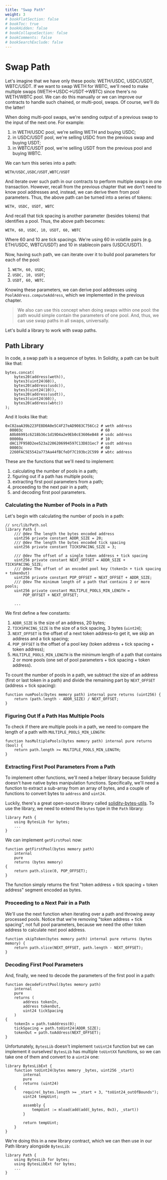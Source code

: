 ```yaml
---
title: "Swap Path"
weight: 3
# bookFlatSection: false
# bookToc: true
# bookHidden: false
# bookCollapseSection: false
# bookComments: false
# bookSearchExclude: false
---
```


# Swap Path

Let's imagine that we have only these pools: WETH/USDC, USDC/USDT, WBTC/USDT. If we want to swap WETH for WBTC, we'll
need to make multiple swaps (WETH→USDC→USDT→WBTC) since there's no WETH/WBTC pool. We can do this manually or we can
improve our contracts to handle such chained, or multi-pool, swaps. Of course, we'll do the latter!

When doing multi-pool swaps, we're sending output of a previous swap to the input of the next one. For example:

1. in WETH/USDC pool, we're selling WETH and buying USDC;
1. in USDC/USDT pool, we're selling USDC from the previous swap and buying USDT;
1. in WBTC/USDT pool, we're selling USDT from the previous pool and buying WBTC.

We can turn this series into a path:

```
WETH/USDC,USDC/USDT,WBTC/USDT
```

And iterate over such path in our contracts to perform multiple swaps in one transaction. However, recall from the previous
chapter that we don't need to know pool addresses and, instead, we can derive them from pool parameters. Thus, the above
path can be turned into a series of tokens:

```
WETH, USDC, USDT, WBTC
```

And recall that tick spacing is another parameter (besides tokens) that identifies a pool. Thus, the above path becomes:

```
WETH, 60, USDC, 10, USDT, 60, WBTC
```

Where 60 and 10 are tick spacings. We're using 60 in volatile pairs (e.g. ETH/USDC, WBTC/USDT) and 10 in stablecoin
pairs (USDC/USDT).

Now, having such path, we can iterate over it to build pool parameters for each of the pool:

1. `WETH, 60, USDC`;
1. `USDC, 10, USDT`;
1. `USDT, 60, WBTC`.

Knowing these parameters, we can derive pool addresses using `PoolAddress.computeAddress`, which we implemented in the
previous chapter.

> We also can use this concept when doing swaps within one pool: the path would simple contain the parameters of one
pool. And, thus, we can use swap paths in all swaps, universally.

Let's build a library to work with swap paths.

## Path Library

In code, a swap path is a sequence of bytes. In Solidity, a path can be built like that:
```solidity
bytes.concat(
    bytes20(address(weth)),
    bytes3(uint24(60)),
    bytes20(address(usdc)),
    bytes3(uint24(10)),
    bytes20(address(usdt)),
    bytes3(uint24(60)),
    bytes20(address(wbtc))
);
```

And it looks like that:
```shell
0xC02aaA39b223FE8D0A0e5C4F27eAD9083C756Cc2 # weth address
  00003c                                   # 60
  A0b86991c6218b36c1d19D4a2e9Eb0cE3606eB48 # usdc address
  00000a                                   # 10
  dAC17F958D2ee523a2206206994597C13D831ec7 # usdt address
  00003c                                   # 60
  2260FAC5E5542a773Aa44fBCfeDf7C193bc2C599 # wbtc address
```

These are the functions that we'll need to implement:
1. calculating the number of pools in a path;
1. figuring out if a path has multiple pools;
1. extracting first pool parameters from a path;
1. proceeding to the next pair in a path;
1. and decoding first pool parameters.

### Calculating the Number of Pools in a Path
Let's begin with calculating the number of pools in a path:
```solidity
// src/lib/Path.sol
library Path {
    /// @dev The length the bytes encoded address
    uint256 private constant ADDR_SIZE = 20;
    /// @dev The length the bytes encoded tick spacing
    uint256 private constant TICKSPACING_SIZE = 3;

    /// @dev The offset of a single token address + tick spacing
    uint256 private constant NEXT_OFFSET = ADDR_SIZE + TICKSPACING_SIZE;
    /// @dev The offset of an encoded pool key (tokenIn + tick spacing + tokenOut)
    uint256 private constant POP_OFFSET = NEXT_OFFSET + ADDR_SIZE;
    /// @dev The minimum length of a path that contains 2 or more pools;
    uint256 private constant MULTIPLE_POOLS_MIN_LENGTH =
        POP_OFFSET + NEXT_OFFSET;

    ...
```

We first define a few constants:
1. `ADDR_SIZE` is the size of an address, 20 bytes;
1. `TICKSPACING_SIZE` is the size of a tick spacing, 3 bytes (`uint24`);
1. `NEXT_OFFSET` is the offset of a next token address–to get it, we skip an address and a tick spacing;
1. `POP_OFFSET` is the offset of a pool key (token address + tick spacing + token address);
1. `MULTIPLE_POOLS_MIN_LENGTH` is the minimum length of a path that contains 2 or more pools (one set of pool parameters + tick
spacing + token address).

To count the number of pools in a path, we subtract the size of an address (first or last token in a path) and divide
the remaining part by `NEXT_OFFSET` (address + tick spacing):

```solidity
function numPools(bytes memory path) internal pure returns (uint256) {
    return (path.length - ADDR_SIZE) / NEXT_OFFSET;
}
```

### Figuring Out If a Path Has Multiple Pools
To check if there are multiple pools in a path, we need to compare the length of a path with `MULTIPLE_POOLS_MIN_LENGTH`:

```solidity
function hasMultiplePools(bytes memory path) internal pure returns (bool) {
    return path.length >= MULTIPLE_POOLS_MIN_LENGTH;
}
```

### Extracting First Pool Parameters From a Path

To implement other functions, we'll need a helper library because Solidity doesn't have native bytes manipulation
functions. Specifically, we'll need a function to extract a sub-array from an array of bytes, and a couple of functions
to convert bytes to `address` and `uint24`.

Luckily, there's a great open-source library called [solidity-bytes-utils](https://github.com/GNSPS/solidity-bytes-utils).
To use the library, we need to extend the `bytes` type in the `Path` library:
```solidity
library Path {
    using BytesLib for bytes;
    ...
}
```

We can implement `getFirstPool` now:
```solidity
function getFirstPool(bytes memory path)
    internal
    pure
    returns (bytes memory)
{
    return path.slice(0, POP_OFFSET);
}
```

The function simply returns the first "token address + tick spacing + token address" segment encoded as bytes.

### Proceeding to a Next Pair in a Path


We'll use the next function when iterating over a path and throwing away processed pools. Notice that we're removing
"token address + tick spacing", not full pool parameters, because we need the other token address to calculate next pool
address.

```solidity
function skipToken(bytes memory path) internal pure returns (bytes memory) {
    return path.slice(NEXT_OFFSET, path.length - NEXT_OFFSET);
}
```

### Decoding First Pool Parameters

And, finally, we need to decode the parameters of the first pool in a path:

```solidity
function decodeFirstPool(bytes memory path)
    internal
    pure
    returns (
        address tokenIn,
        address tokenOut,
        uint24 tickSpacing
    )
{
    tokenIn = path.toAddress(0);
    tickSpacing = path.toUint24(ADDR_SIZE);
    tokenOut = path.toAddress(NEXT_OFFSET);
}
```

Unfortunately, `BytesLib` doesn't implement `toUint24` function but we can implement it ourselves! `BytesLib` has multiple
`toUintXX` functions, so we can take one of them and convert to a `uint24` one:
```solidity
library BytesLibExt {
    function toUint24(bytes memory _bytes, uint256 _start)
        internal
        pure
        returns (uint24)
    {
        require(_bytes.length >= _start + 3, "toUint24_outOfBounds");
        uint24 tempUint;

        assembly {
            tempUint := mload(add(add(_bytes, 0x3), _start))
        }

        return tempUint;
    }
}
```

We're doing this in a new library contract, which we can then use in our Path library alongside `BytesLib`:

```solidity
library Path {
    using BytesLib for bytes;
    using BytesLibExt for bytes;
    ...
}
```
